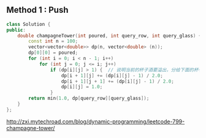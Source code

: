 ## Method 1 : Push

```cpp
class Solution {
public:
    double champagneTower(int poured, int query_row, int query_glass) {
        const int n = 100;
        vector<vector<double>> dp(n, vector<double> (n));
        dp[0][0] = poured;
        for (int i = 0; i < n - 1; i++)
            for (int j = 0; j <= i; j++)
                if (dp[i][j] > 1) {  // 说明当前的杯子酒要溢出，分给下面的杯子
                    dp[i + 1][j] += (dp[i][j] - 1) / 2.0;
                    dp[i + 1][j + 1] += (dp[i][j] - 1) / 2.0;
                    dp[i][j] = 1.0;
                }
        return min(1.0, dp[query_row][query_glass]);
    }
};
```

http://zxi.mytechroad.com/blog/dynamic-programming/leetcode-799-champagne-tower/